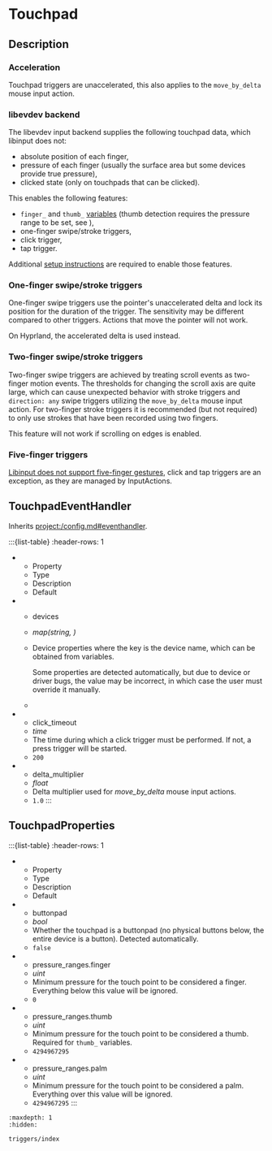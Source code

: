 # Touchpad
## Description
### Acceleration
Touchpad triggers are unaccelerated, this also applies to the ``move_by_delta`` mouse input action.

### libevdev backend
The libevdev input backend supplies the following touchpad data, which libinput does not:
- absolute position of each finger,
- pressure of each finger (usually the surface area but some devices provide true pressure),
- clicked state (only on touchpads that can be clicked).

This enables the following features:
- ``finger_`` and ``thumb_`` [variables](/variables) (thumb detection requires the pressure range to be set, see *[](#touchpadproperties)*),
- one-finger swipe/stroke triggers,
- click trigger,
- tap trigger.

Additional [setup instructions](<project:/getting-started/installation/index.md#additional-setup-optional>) are required to enable those features.

### One-finger swipe/stroke triggers
One-finger swipe triggers use the pointer's unaccelerated delta and lock its position for the duration of the trigger. The sensitivity may be different compared
to other triggers. Actions that move the pointer will not work.

On Hyprland, the accelerated delta is used instead.

### Two-finger swipe/stroke triggers
Two-finger swipe triggers are achieved by treating scroll events as two-finger motion events. The thresholds for changing the scroll axis are quite large, which
can cause unexpected behavior with stroke triggers and ``direction: any`` swipe triggers utilizing the ``move_by_delta`` mouse input action. For two-finger
stroke triggers it is recommended (but not required) to only use strokes that have been recorded using two fingers.

This feature will not work if scrolling on edges is enabled.

### Five-finger triggers
[Libinput does not support five-finger gestures](https://gitlab.freedesktop.org/libinput/libinput/-/issues/763), click and tap triggers are an exception, as
they are managed by InputActions.

## TouchpadEventHandler
Inherits <project:/config.md#eventhandler>.

:::{list-table}
:header-rows: 1

* - Property
  - Type
  - Description
  - Default

* - devices
  - *map(string, [](#touchpadproperties))*
  - Device properties where the key is the device name, which can be obtained from variables.

    Some properties are detected automatically, but due to device or driver bugs, the value may be incorrect, in which case the user must override it manually.
  - 

* - click_timeout
  - *time*
  - The time during which a click trigger must be performed. If not, a press trigger will be started.
  - ``200``

* - delta_multiplier
  - *float*
  - Delta multiplier used for *move_by_delta* mouse input actions.
  - ``1.0``
:::

## TouchpadProperties
:::{list-table}
:header-rows: 1

* - Property
  - Type
  - Description
  - Default

* - buttonpad
  - *bool*
  - Whether the touchpad is a buttonpad (no physical buttons below, the entire device is a button). Detected automatically.
  - ``false``

* - pressure_ranges.finger
  - *uint*
  - Minimum pressure for the touch point to be considered a finger. Everything below this value will be ignored.
  - ``0``

* - pressure_ranges.thumb
  - *uint*
  - Minimum pressure for the touch point to be considered a thumb. Required for ``thumb_`` variables.
  - ``4294967295``

* - pressure_ranges.palm
  - *uint*
  - Minimum pressure for the touch point to be considered a palm. Everything over this value will be ignored.
  - ``4294967295``
:::

```{toctree}
:maxdepth: 1
:hidden:

triggers/index
```